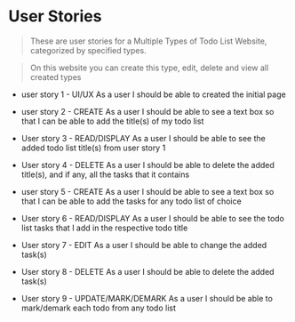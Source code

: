 # User Stories

> These are user stories for a Multiple Types of Todo List Website, categorized by specified types.

> On this website you can create this type, edit, delete and view all created types

* user story 1 - UI/UX
As a user I should be able to created the initial page

* user story 2 - CREATE
As a user I should be able to see a text box so that I can be able to add the title(s) of my todo list

* User story 3 - READ/DISPLAY
As a user I should be able to see the added todo list title(s) from user story 1  

* User story 4 - DELETE
As a user I should be able to delete the added title(s), and if any, all the tasks that it contains

* user story 5 - CREATE
As a user I should be able to see a text box so that I can be able to add the tasks for any todo list of choice

* User story 6 -  READ/DISPLAY
As a user I should be able to see the todo list tasks that I add in the respective todo title 

* User story 7 - EDIT
As a user I should be able to change the added task(s)

* User story 8 - DELETE
As a user I should be able to delete the added task(s)

* User story 9 - UPDATE/MARK/DEMARK
As a user I should be able to mark/demark each todo from any todo list

